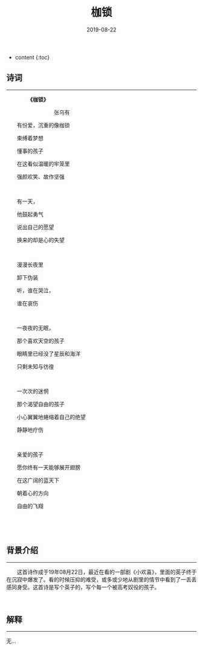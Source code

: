 ﻿---
layout: post
title:  "枷锁"
date:   2019-08-22
categories: 其他
tag: 诗词画意
---

* content
{:toc}

## 诗词

----
&emsp;&emsp;&emsp;&emsp;**《枷锁》**

&emsp;&emsp;&emsp;&emsp;&emsp;&emsp;&emsp;&emsp;&emsp;张乌有

&emsp;&emsp;有份爱，沉重的像枷锁

&emsp;&emsp;束缚着梦想

&emsp;&emsp;懂事的孩子

&emsp;&emsp;在这看似温暖的牢笼里

&emsp;&emsp;强颜欢笑、故作坚强

&emsp;&emsp;

&emsp;&emsp;有一天，

&emsp;&emsp;他鼓起勇气

&emsp;&emsp;说出自己的愿望

&emsp;&emsp;换来的却是心的失望

&emsp;&emsp;

&emsp;&emsp;漫漫长夜里

&emsp;&emsp;卸下伪装

&emsp;&emsp;听，谁在哭泣，

&emsp;&emsp;谁在哀伤

&emsp;&emsp;

&emsp;&emsp;一夜夜的无眠， 

&emsp;&emsp;那个喜欢天空的孩子

&emsp;&emsp;眼睛里已经没了星辰和海洋

&emsp;&emsp;只剩未知与彷徨

&emsp;&emsp;

&emsp;&emsp;一次次的迷惘

&emsp;&emsp;那个渴望自由的孩子

&emsp;&emsp;小心翼翼地蜷缩着自己的绝望

&emsp;&emsp;静静地疗伤

&emsp;&emsp;

&emsp;&emsp;亲爱的孩子

&emsp;&emsp;愿你终有一天能够展开翅膀

&emsp;&emsp;在这广阔的蓝天下

&emsp;&emsp;朝着心的方向

&emsp;&emsp;自由的飞翔

&emsp;

&emsp;

## 背景介绍
---

&emsp;&emsp;这首诗作成于19年08月22日，最近在看的一部剧《小欢喜》，里面的英子终于在沉寂中爆发了。看的时候压抑的难受，或多或少地从剧里的情节中看到了一丢丢感同身受。这首诗是写个英子的，写个每一个被高考奴役的孩子。

&emsp;

## 解释
---

无...

